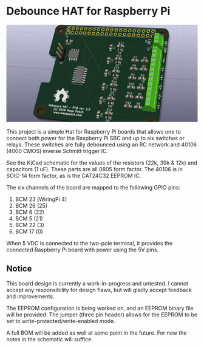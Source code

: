 # Debounce HAT for Raspberry Pi #

![Debounce HAT](debounce_shield_001.jpg)

This project is a simple Hat for Raspberry Pi boards that allows one to connect both power for the Raspberry Pi SBC and up to six switches or relays. These switches are fully debounced using an RC network and 40106 (4000 CMOS) inverse Schmitt trigger IC. 

See the KiCad schematic for the values of the resistors (22k, 39k & 12k) and capacitors (1 uF). These parts are all 0805 form factor. The 40106 is in SOIC-14 form factor, as is the CAT24C32 EEPROM IC.

The six channels of the board are mapped to the following GPIO pins:

  1. BCM 23 (WiringPi 4)
  2. BCM 26 (25)
  3. BCM 6 (22)
  4. BCM 5 (21)
  5. BCM 22 (3)
  6. BCM 17 (0)


When 5 VDC is connected to the two-pole terminal, it provides the connected Raspberry Pi board with power using the 5V pins.


## Notice ##

This board design is currently a work-in-progress and untested. I cannot accept any responsibility for design flaws, but will gladly accept feedback and improvements.

The EEPROM configuration is being worked on, and an EEPROM binary file will be provided. The jumper (three pin header) allows for the EEPROM to be set to write-protected/write-enabled mode.

A full BOM will be added as well at some point in the future. For now the notes in the schematic will suffice.